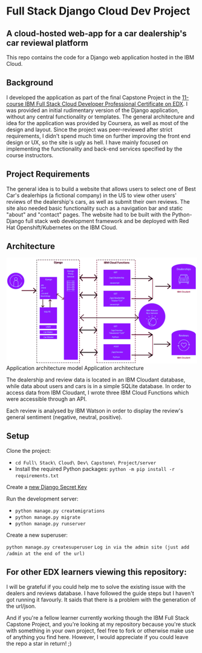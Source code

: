 # Full Stack Django Cloud Dev Project
## A cloud-hosted web-app for a car dealership's car reviewal platform
This repo contains the code for a Django web application hosted in the IBM Cloud.

## Background
I developed the application as part of the final Capstone Project in the [11-course IBM Full Stack Cloud Developer Professional Certificate on EDX](https://www.edx.org/es/certificates/professional-certificate/ibm-full-stack-developer). I was provided an initial rudimentary version of the Django application, without any central functionality or templates. The general architecture and idea for the application was provided by Coursera, as well as most of the design and layout. Since the project was peer-reviewed after strict requirements, I didn't spend much time on further improving the front end design or UX, so the site is ugly as hell. I have mainly focused on implementing the functionality and back-end services specified by the course instructors.

## Project Requirements
The general idea is to build a website that allows users to select one of Best Car's dealerhips (a fictional company) in the US to view other users' reviews of the dealership's cars, as well as submit their own reviews. The site also needed basic functionality such as a navigation bar and static "about" and "contact" pages. The website had to be built with the Python-Django full stack web development framework and be deployed with Red Hat Openshift/Kubernetes on the IBM Cloud.

## Architecture
<img title="relational schema" alt="relational schema" src="/Assets/capstone-project-model.png">
Application architecture model Application architecture

The dealership and review data is located in an IBM Cloudant database, while data about users and cars is in a simple SQLite database. In order to access data from IBM Cloudant, I wrote three IBM Cloud Functions which were accessible through an API.

Each review is analysed by IBM Watson in order to display the review's general sentiment (negative, neutral, positive).

## Setup
Clone the project:

- ```cd Full\ Stack\ Cloud\ Dev\ Capstone\ Project/server```
- Install the required Python packages: ```python -m pip install -r requirements.txt```

Create a [new Django Secret Key](https://humberto.io/blog/tldr-generate-django-secret-key/)

Run the development server:

- ```python manage.py createmigrations```
- ```python manage.py migrate```
- ```python manage.py runserver```

Create a new superuser:

```python manage.py createsuperuser```
```Log in via the admin site (just add /admin at the end of the url)```

## For other EDX learners viewing this repository:

I will be grateful if you could help me to solve the existing issue with the dealers and reviews database. I have followed the guide steps but I haven't got running it favourly. It saids that there is a problem with the generation of the url/json.

And if you're a fellow learner currently working though the IBM Full Stack Capstone Project, and you're looking at my repository because you're stuck with something in your own project, feel free to fork or otherwise make use of anything you find here. However, I would appreciate if you could leave the repo a star in return! ;)
